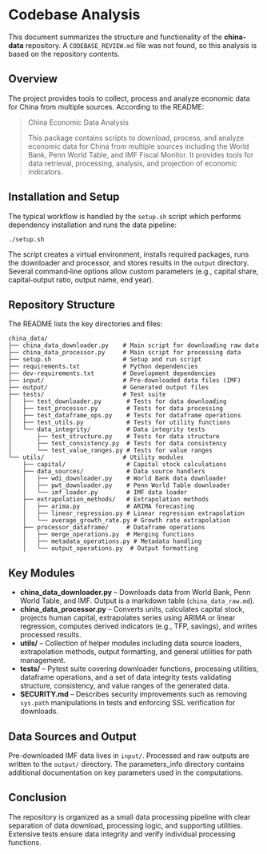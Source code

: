 # Codebase Analysis

This document summarizes the structure and functionality of the **china-data** repository. A `CODEBASE_REVIEW.md` file was not found, so this analysis is based on the repository contents.

## Overview

The project provides tools to collect, process and analyze economic data for China from multiple sources. According to the README:

> China Economic Data Analysis
> 
> This package contains scripts to download, process, and analyze economic data for China from multiple sources including the World Bank, Penn World Table, and IMF Fiscal Monitor. It provides tools for data retrieval, processing, analysis, and projection of economic indicators.

## Installation and Setup

The typical workflow is handled by the `setup.sh` script which performs dependency installation and runs the data pipeline:

```
./setup.sh
```

The script creates a virtual environment, installs required packages, runs the downloader and processor, and stores results in the `output` directory. Several command‑line options allow custom parameters (e.g., capital share, capital‑output ratio, output name, end year).

## Repository Structure

The README lists the key directories and files:

```
china_data/
├── china_data_downloader.py    # Main script for downloading raw data
├── china_data_processor.py     # Main script for processing data
├── setup.sh                    # Setup and run script
├── requirements.txt            # Python dependencies
├── dev-requirements.txt        # Development dependencies
├── input/                      # Pre-downloaded data files (IMF)
├── output/                     # Generated output files
├── tests/                      # Test suite
│   ├── test_downloader.py       # Tests for data downloading
│   ├── test_processor.py        # Tests for data processing
│   ├── test_dataframe_ops.py    # Tests for dataframe operations
│   ├── test_utils.py            # Tests for utility functions
│   └── data_integrity/          # Data integrity tests
│       ├── test_structure.py    # Tests for data structure
│       ├── test_consistency.py  # Tests for data consistency
│       └── test_value_ranges.py # Tests for value ranges
└── utils/                      # Utility modules
    ├── capital/                 # Capital stock calculations
    ├── data_sources/            # Data source handlers
    │   ├── wdi_downloader.py    # World Bank data downloader
    │   ├── pwt_downloader.py    # Penn World Table downloader
    │   └── imf_loader.py        # IMF data loader
    ├── extrapolation_methods/   # Extrapolation methods
    │   ├── arima.py             # ARIMA forecasting
    │   ├── linear_regression.py # Linear regression extrapolation
    │   └── average_growth_rate.py # Growth rate extrapolation
    ├── processor_dataframe/     # Dataframe operations
    │   ├── merge_operations.py  # Merging functions
    │   ├── metadata_operations.py # Metadata handling
    │   └── output_operations.py  # Output formatting
```

## Key Modules

- **china_data_downloader.py** – Downloads data from World Bank, Penn World Table, and IMF. Output is a markdown table (`china_data_raw.md`).
- **china_data_processor.py** – Converts units, calculates capital stock, projects human capital, extrapolates series using ARIMA or linear regression, computes derived indicators (e.g., TFP, savings), and writes processed results.
- **utils/** – Collection of helper modules including data source loaders, extrapolation methods, output formatting, and general utilities for path management.
- **tests/** – Pytest suite covering downloader functions, processing utilities, dataframe operations, and a set of data integrity tests validating structure, consistency, and value ranges of the generated data.
- **SECURITY.md** – Describes security improvements such as removing `sys.path` manipulations in tests and enforcing SSL verification for downloads.

## Data Sources and Output

Pre-downloaded IMF data lives in `input/`. Processed and raw outputs are written to the `output/` directory. The parameters_info directory contains additional documentation on key parameters used in the computations.

## Conclusion

The repository is organized as a small data processing pipeline with clear separation of data download, processing logic, and supporting utilities. Extensive tests ensure data integrity and verify individual processing functions.

